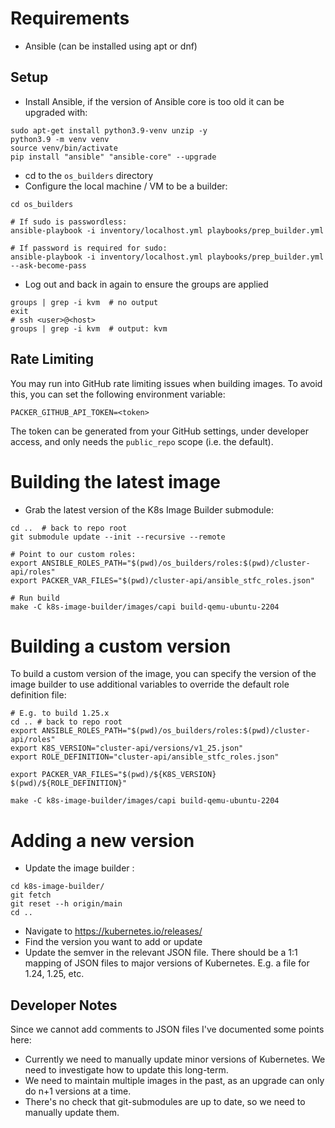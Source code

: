 Requirements
============

- Ansible (can be installed using apt or dnf)

Setup
-----

- Install Ansible, if the version of Ansible core is too old it can be upgraded with:

```shell
sudo apt-get install python3.9-venv unzip -y
python3.9 -m venv venv
source venv/bin/activate
pip install "ansible" "ansible-core" --upgrade
```

- cd to the `os_builders` directory
- Configure the local machine / VM to be a builder:

```shell
cd os_builders

# If sudo is passwordless:
ansible-playbook -i inventory/localhost.yml playbooks/prep_builder.yml

# If password is required for sudo:
ansible-playbook -i inventory/localhost.yml playbooks/prep_builder.yml --ask-become-pass
```
- Log out and back in again to ensure the groups are applied
```shell
groups | grep -i kvm  # no output
exit
# ssh <user>@<host>
groups | grep -i kvm  # output: kvm
```

Rate Limiting
-------------

You may run into GitHub rate limiting issues when building images. To avoid this, you can set the following environment variable:

`PACKER_GITHUB_API_TOKEN=<token>`

The token can be generated from your GitHub settings, under developer access, and only needs the `public_repo` scope (i.e. the default).

Building the latest image
=========================

- Grab the latest version of the K8s Image Builder submodule:

```shell
cd ..  # back to repo root
git submodule update --init --recursive --remote

# Point to our custom roles:
export ANSIBLE_ROLES_PATH="$(pwd)/os_builders/roles:$(pwd)/cluster-api/roles"
export PACKER_VAR_FILES="$(pwd)/cluster-api/ansible_stfc_roles.json"

# Run build
make -C k8s-image-builder/images/capi build-qemu-ubuntu-2204
```

Building a custom version
=========================

To build a custom version of the image, you can specify the version of the image builder to use additional variables to override the default role definition file:

```shell
# E.g. to build 1.25.x
cd .. # back to repo root
export ANSIBLE_ROLES_PATH="$(pwd)/os_builders/roles:$(pwd)/cluster-api/roles"
export K8S_VERSION="cluster-api/versions/v1_25.json"
export ROLE_DEFINITION="cluster-api/ansible_stfc_roles.json"

export PACKER_VAR_FILES="$(pwd)/${K8S_VERSION} $(pwd)/${ROLE_DEFINITION}"

make -C k8s-image-builder/images/capi build-qemu-ubuntu-2204
```

Adding a new version
====================
- Update the image builder :

```shell
cd k8s-image-builder/
git fetch
git reset --h origin/main
cd ..
```

- Navigate to https://kubernetes.io/releases/
- Find the version you want to add or update
- Update the semver in the relevant JSON file. There should be a 1:1 mapping of
JSON files to major versions of Kubernetes. E.g. a file for 1.24, 1.25, etc.


Developer Notes
---------------
Since we cannot add comments to JSON files I've documented some points here:

- Currently we need to manually update minor versions of Kubernetes. We need to investigate how to update this long-term.
- We need to maintain multiple images in the past, as an upgrade can only do n+1 versions at a time.
- There's no check that git-submodules are up to date, so we need to manually update them.
